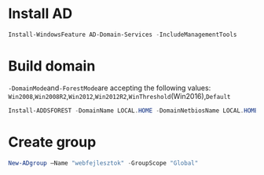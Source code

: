 # Install AD
```powershell
Install-WindowsFeature AD-Domain-Services -IncludeManagementTools 
```
# Build domain
```-DomainMode```and```-ForestMode```are accepting the following values: ```Win2008```,```Win2008R2```,```Win2012```,```Win2012R2```,```WinThreshold```(Win2016),```Default```
```powershell
Install-ADDSFOREST -DomainName LOCAL.HOME -DomainNetbiosName LOCAL.HOME -Force -DomainMode WinThreshold -ForestMode WinThreshold
```
# Create group
```powershell
New-ADgroup –Name "webfejlesztok" -GroupScope "Global"
```
